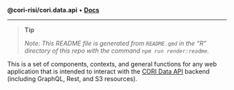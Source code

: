 **@cori-risi/cori.data.api** • [**Docs**](globals.md)

***

<div>

> **Tip**
>
> *Note: This README file is generated from `README.qmd` in the “R”
> directory of this repo with the command `npm run render:readme`.*

</div>

This is a set of components, contexts, and general functions for any web
application that is intended to interact with the
<a href="https://github.com/ruralinnovation/cori-data-api"
target="_blank">CORI Data API</a> backend (including GraphQL, Rest, and S3 resources).
